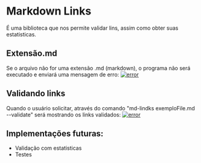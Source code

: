 # Markdown Links

 É uma biblioteca que nos permite validar lins, assim como obter suas estatisticas.

## Extensão.md

Se o arquivo não for uma extensão .md (markdown), o programa não será executado e enviará uma mensagem de erro:
[![error](img/md.jpg)]()



## Validando links

 Quando o usuário solicitar, através do comando "md-lindks exemploFile.md --validate" será mostrando os links validados:
[![error](img/validate.jpg)]()

## Implementações futuras:

 * Validação com estatisticas 
 * Testes




